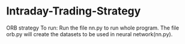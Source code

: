 # Intraday-Trading-Strategy
ORB strategy
To run:
Run the file nn.py to run whole program.
The file orb.py will create the datasets to be used in neural network(nn.py).
